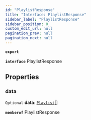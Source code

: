 ```yaml
---
id: "PlaylistResponse"
title: "Interface: PlaylistResponse"
sidebar_label: "PlaylistResponse"
sidebar_position: 0
custom_edit_url: null
pagination_prev: null
pagination_next: null
---
```


**`export`**

**`interface`** PlaylistResponse

## Properties

### data

 `Optional` **data**: [`Playlist`](Playlist.md)[]

**`memberof`** PlaylistResponse
